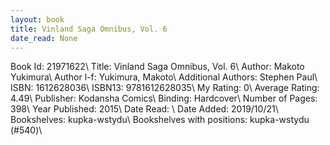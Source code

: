 ```yaml
---
layout: book
title: Vinland Saga Omnibus, Vol. 6
date_read: None
---
```


Book Id: 21971622\ 
Title: Vinland Saga Omnibus, Vol. 6\ 
Author: Makoto Yukimura\ 
Author l-f: Yukimura, Makoto\ 
Additional Authors: Stephen Paul\ 
ISBN: 1612628036\ 
ISBN13: 9781612628035\ 
My Rating: 0\ 
Average Rating: 4.49\ 
Publisher: Kodansha Comics\ 
Binding: Hardcover\ 
Number of Pages: 398\ 
Year Published: 2015\ 
Date Read: \ 
Date Added: 2019/10/21\ 
Bookshelves: kupka-wstydu\ 
Bookshelves with positions: kupka-wstydu (#540)\ 

